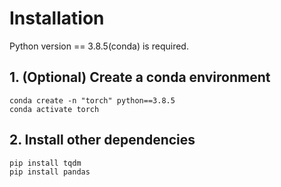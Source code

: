 # Installation
Python version == 3.8.5(conda) is required.

## 1. (Optional) Create a conda environment
```
conda create -n "torch" python==3.8.5
conda activate torch
```

## 2. Install other dependencies
```
pip install tqdm
pip install pandas
```
